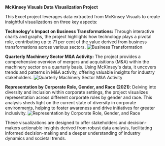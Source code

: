 

**McKinsey Visuals Data Visualization Project**

This Excel project leverages data extracted from McKinsey Visuals to create insightful visualizations on three key aspects:

**Technology's Impact on Business Transformations:** Through interactive charts and graphs, the project highlights how technology plays a pivotal role, contributing up to 71 per cent of the value derived from business transformations across various sectors.
![Business Transformation](path/to/Business%20transformation.png)




**Quarterly Machinery Sector M&A Activity:** The project provides a comprehensive overview of mergers and acquisitions (M&A) within the machinery sector on a quarterly basis. Using McKinsey's data, it uncovers trends and patterns in M&A activity, offering valuable insights for industry stakeholders.
![Quarterly Machinery Sector M&A Activity](path/to/Quarterly%20machinery%20sector%20M%26A%20activity.png)


**Representation by Corporate Role, Gender, and Race (2021)**: Delving into diversity and inclusion within corporate settings, the project visualizes representation across different corporate roles by gender and race. This analysis sheds light on the current state of diversity in corporate environments, helping to foster awareness and drive initiatives for greater inclusivity.
![Representation by Corporate Role, Gender, and Race](path/to/Representation.png)


These visualizations are designed to offer stakeholders and decision-makers actionable insights derived from robust data analysis, facilitating informed decision-making and a deeper understanding of industry dynamics and societal trends.
